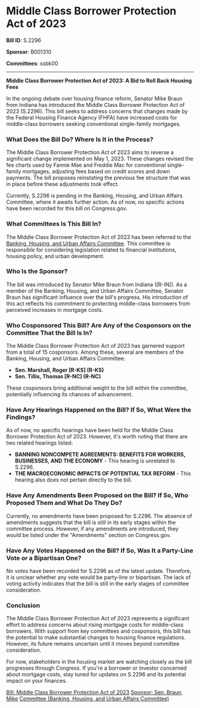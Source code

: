 # Middle Class Borrower Protection Act of 2023

**Bill ID**: S.2296

**Sponsor**: B001310

**Committees**: ssbk00

---

**Middle Class Borrower Protection Act of 2023: A Bid to Roll Back Housing Fees**

In the ongoing debate over housing finance reform, Senator Mike Braun from Indiana has introduced the Middle Class Borrower Protection Act of 2023 (S.2296). This bill seeks to address concerns that changes made by the Federal Housing Finance Agency (FHFA) have increased costs for middle-class borrowers seeking conventional single-family mortgages.

### What Does the Bill Do? Where Is It in the Process?

The Middle Class Borrower Protection Act of 2023 aims to reverse a significant change implemented on May 1, 2023. These changes revised the fee charts used by Fannie Mae and Freddie Mac for conventional single-family mortgages, adjusting fees based on credit scores and down payments. The bill proposes reinstating the previous fee structure that was in place before these adjustments took effect.

Currently, S.2296 is pending in the Banking, Housing, and Urban Affairs Committee, where it awaits further action. As of now, no specific actions have been recorded for this bill on Congress.gov.

### What Committees Is This Bill In?

The Middle Class Borrower Protection Act of 2023 has been referred to the [Banking, Housing, and Urban Affairs Committee](https://www.congress.gov/committee/banking-housing-and-urban-affairs). This committee is responsible for considering legislation related to financial institutions, housing policy, and urban development.

### Who Is the Sponsor?

The bill was introduced by Senator Mike Braun from Indiana ([R-IN]). As a member of the Banking, Housing, and Urban Affairs Committee, Senator Braun has significant influence over the bill's progress. His introduction of this act reflects his commitment to protecting middle-class borrowers from perceived increases in mortgage costs.

### Who Cosponsored This Bill? Are Any of the Cosponsors on the Committee That the Bill Is In?

The Middle Class Borrower Protection Act of 2023 has garnered support from a total of 15 cosponsors. Among these, several are members of the Banking, Housing, and Urban Affairs Committee:

- **Sen. Marshall, Roger [R-KS] (R-KS)**
- **Sen. Tillis, Thomas [R-NC] (R-NC)**

These cosponsors bring additional weight to the bill within the committee, potentially influencing its chances of advancement.

### Have Any Hearings Happened on the Bill? If So, What Were the Findings?

As of now, no specific hearings have been held for the Middle Class Borrower Protection Act of 2023. However, it's worth noting that there are two related hearings listed:

- **BANNING NONCOMPETE AGREEMENTS: BENEFITS FOR WORKERS, BUSINESSES, AND THE ECONOMY** - This hearing is unrelated to S.2296.
- **THE MACROECONOMIC IMPACTS OF POTENTIAL TAX REFORM** - This hearing also does not pertain directly to the bill.

### Have Any Amendments Been Proposed on the Bill? If So, Who Proposed Them and What Do They Do?

Currently, no amendments have been proposed for S.2296. The absence of amendments suggests that the bill is still in its early stages within the committee process. However, if any amendments are introduced, they would be listed under the "Amendments" section on Congress.gov.

### Have Any Votes Happened on the Bill? If So, Was It a Party-Line Vote or a Bipartisan One?

No votes have been recorded for S.2296 as of the latest update. Therefore, it is unclear whether any vote would be party-line or bipartisan. The lack of voting activity indicates that the bill is still in the early stages of committee consideration.

### Conclusion

The Middle Class Borrower Protection Act of 2023 represents a significant effort to address concerns about rising mortgage costs for middle-class borrowers. With support from key committees and cosponsors, this bill has the potential to make substantial changes to housing finance regulations. However, its future remains uncertain until it moves beyond committee consideration.

For now, stakeholders in the housing market are watching closely as the bill progresses through Congress. If you're a borrower or investor concerned about mortgage costs, stay tuned for updates on S.2296 and its potential impact on your finances.

[Bill: Middle Class Borrower Protection Act of 2023](https://www.congress.gov/bill/118th-congress/senate-bill/2296)
[Sponsor: Sen. Braun, Mike](https://www.congress.gov/member/B001310)
[Committee (Banking, Housing, and Urban Affairs Committee)](https://www.congress.gov/committee/banking-housing-and-urban-affairs)